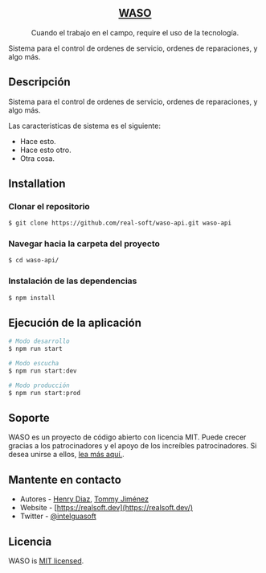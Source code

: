 <h2 align="center">
  <a href="http://waso.realsoft.dev/" target="blank">WASO</a>
</h2>
<p align="center">
  Cuando el trabajo en el campo, require el uso de la tecnología.
</p>
<p>Sistema para el control de ordenes de servicio, ordenes de reparaciones, y algo más.</p>

## Descripción

Sistema para el control de ordenes de servicio, ordenes de reparaciones, y algo más.

Las caracteristicas de sistema es el siguiente:

- Hace esto.
- Hace esto otro.
- Otra cosa.

## Installation

### Clonar el repositorio

```bash
$ git clone https://github.com/real-soft/waso-api.git waso-api
```

### Navegar hacia la carpeta del proyecto

```bash
$ cd waso-api/
```

### Instalación de las dependencias

```bash
$ npm install
```

## Ejecución de la aplicación

```bash
# Modo desarrollo
$ npm run start

# Modo escucha
$ npm run start:dev

# Modo producción
$ npm run start:prod
```

## Soporte

WASO es un proyecto de código abierto con licencia MIT. Puede crecer gracias a los patrocinadores y el apoyo de los increíbles patrocinadores. Si desea unirse a ellos, [lea más aquí.](https://waso.realsoft.dev/support).

## Mantente en contacto

- Autores - [Henry Diaz](https://mongecode.com), [Tommy Jiménez](https://tommy-jimenez.com)
- Website - [https://realsoft.dev](https://realsoft.dev/)
- Twitter - [@intelguasoft](https://twitter.com/intelguasoft)

## Licencia

WASO is [MIT licensed](LICENSE).

